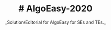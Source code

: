 <h1 align =center># AlgoEasy-2020 </h1>
<p align = center> _Solution/Editorial for AlgoEasy for SEs and TEs._ </p>
